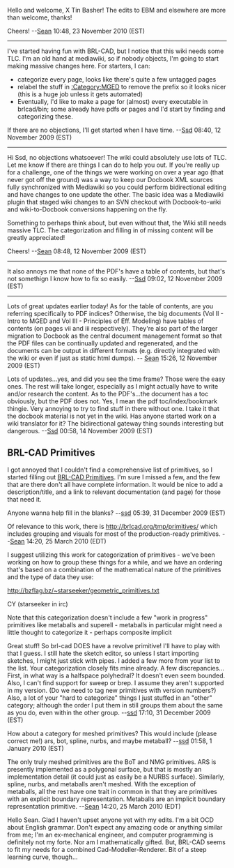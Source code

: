Hello and welcome, X Tin Basher! The edits to EBM and elsewhere are more
than welcome, thanks!

Cheers! --[Sean](User:Sean.md) 10:48, 23 November 2010 (EST)

------------------------------------------------------------------------

I've started having fun with BRL-CAD, but I notice that this wiki needs
some TLC. I'm an old hand at mediawiki, so if nobody objects, I'm going
to start making massive changes here. For starters, I can:

-   categorize every page, looks like there's quite a few untagged pages
-   relabel the stuff in [:Category:MGED](:Category:MGED.md) to
    remove the prefix so it looks nicer (this is a huge job unless it
    gets automated)
-   Eventually, I'd like to make a page for (almost) every executable in
    brlcad/bin; some already have pdfs or pages and I'd start by finding
    and categorizing these.

If there are no objections, I'll get started when I have time.
--[Ssd](User:Ssd.md) 08:40, 12 November 2009 (EST)

------------------------------------------------------------------------

Hi Ssd, no objections whatsoever! The wiki could absolutely use lots of
TLC. Let me know if there are things I can do to help you out. If you're
really up for a challenge, one of the things we were working on over a
year ago (that never got off the ground) was a way to keep our Docbook
XML sources fully synchronized with Mediawiki so you could perform
bidirectional editing and have changes to one update the other. The
basic idea was a Mediawiki plugin that staged wiki changes to an SVN
checkout with Docbook-to-wiki and wiki-to-Docbook conversions happening
on the fly.

Something to perhaps think about, but even without that, the Wiki still
needs massive TLC. The categorization and filling in of missing content
will be greatly appreciated!

Cheers! --[Sean](User:Sean.md) 08:48, 12 November 2009 (EST)

------------------------------------------------------------------------

It also annoys me that none of the PDF's have a table of contents, but
that's not somethign I know how to fix so easily.
--[Ssd](User:Ssd.md) 09:02, 12 November 2009 (EST)

------------------------------------------------------------------------

Lots of great updates earlier today! As for the table of contents, are
you referring specifically to PDF indices? Otherwise, the big documents
(Vol II - Intro to MGED and Vol III - Principles of Eff. Modeling) have
tables of contents (on pages vii and iii respectively). They're also
part of the larger migration to Docbook as the central document
management format so that the PDF files can be continually updated and
regenerated, and the documents can be output in different formats (e.g.
directly integrated with the wiki or even if just as static html dumps).
-- [Sean](User:Sean.md) 15:26, 12 November 2009 (EST)


Lots of updates...yes, and did you see the time frame? Those were the
easy ones. The rest will take longer, especially as I might actually
have to write and/or research the content. As to the PDF's...the
document has a toc obviously, but the PDF does not. Yes, I mean the pdf
toc/index/bookmark thingie. Very annoying to try to find stuff in there
without one. I take it that the docbook material is not yet in the wiki.
Has anyone started work on a wiki translator for it? The bidirectional
gateway thing sounds interesting but dangerous.
--[Ssd](User:Ssd.md) 00:58, 14 November 2009 (EST)

## BRL-CAD Primitives

I got annoyed that I couldn't find a comprehensive list of primitives,
so I started filling out [BRL-CAD
Primitives](BRL-CAD_Primitives.md). I'm sure I missed a few, and
the few that are there don't all have complete information. It would be
nice to add a description/title, and a link to relevant documentation
(and page) for those that need it.

Anyone wanna help fill in the blanks? --[ssd](User:Ssd.md)
05:39, 31 December 2009 (EST)


Of relevance to this work, there is <http://brlcad.org/tmp/primitives/>
which includes grouping and visuals for most of the production-ready
primitives. --[Sean](User:Sean.md) 14:20, 25 March 2010 (EDT)

I suggest utilizing this work for categorization of primitives - we've
been working on how to group these things for a while, and we have an
ordering that's based on a combination of the mathematical nature of the
primitives and the type of data they use:

<http://bzflag.bz/~starseeker/geometric_primitives.txt>

CY (starseeker in irc)

Note that this categorization doesn't include a few "work in progress"
primitives like metaballs and superell - metaballs in particular might
need a little thought to categorize it - perhaps composite implicit


Great stuff! So brl-cad DOES have a revolve primitive! I'll have to play
with that I guess. I still hate the sketch editor, so unless I start
importing sketches, I might just stick with pipes. I added a few more
from your list to the list. Your categorization closely fits mine
already. A few discrepancies... First, in what way is a halfspace
polyhedral? It doesn't even seem bounded. Also, I can't find support for
sweep or brep. I assume they aren't supported in my version. (Do we need
to tag new primitives with version numbers?) Also, a lot of your "hard
to categorize" things I just stuffed in an "other" category; although
the order I put them in still groups them about the same as you do, even
within the other group. --[ssd](User:Ssd.md) 17:10, 31 December
2009 (EST)

How about a category for meshed primitives? This would include (please
correct me!) ars, bot, spline, nurbs, and maybe metaball?
--[ssd](User:Ssd.md) 01:58, 1 January 2010 (EST)


The only truly meshed primitives are the BoT and NMG primitives. ARS is
presently implemented as a polygonal surface, but that is mostly an
implementation detail (it could just as easily be a NURBS surface).
Similarly, spline, nurbs, and metaballs aren't meshed. With the
exception of metaballs, all the rest have one trait in common in that
they are primitives with an explicit boundary representation. Metaballs
are an implicit boundary representation primitive.
--[Sean](User:Sean.md) 14:20, 25 March 2010 (EDT)

Hello Sean. Glad I haven't upset anyone yet with my edits. I'm a bit OCD
about English grammar. Don't expect any amazing code or anything similar
from me; I'm an ex-mechanical engineer, and computer programming is
definitely not my forte. Nor am I mathematically gifted. But, BRL-CAD
seems to fit my needs for a combined Cad-Modeller-Renderer. Bit of a
steep learning curve, though...
